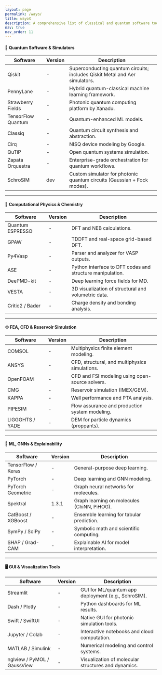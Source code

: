 ```yaml
---
layout: page
permalink: /wayo/
title: wayoX
description: A comprehensive list of classical and quantum software tools I actively use for simulation, modeling, and development — spanning DFT, FEA, photonics, quantum circuits, and fluid dynamics. 
nav: true
nav_order: 11
---
```


#### 🧠 Quantum Software & Simulators

| Software | Version | Description |
|---|---|---|
| Qiskit | - | Superconducting quantum circuits; includes Qiskit Metal and Aer simulators. |
| PennyLane | - | Hybrid quantum-classical machine learning framework. |
| Strawberry Fields | - | Photonic quantum computing platform by Xanadu. |
| TensorFlow Quantum | - | Quantum-enhanced ML models. |
| Classiq | - | Quantum circuit synthesis and abstraction. |
| Cirq | - | NISQ device modeling by Google. |
| QuTiP | - | Open quantum systems simulation. |
| Zapata Orquestra | - | Enterprise-grade orchestration for quantum workflows. |
| SchroSIM | dev | Custom simulator for photonic quantum circuits (Gaussian + Fock modes). |

---

#### 🧪 Computational Physics & Chemistry

| Software | Version | Description |
|---|---|---|
| Quantum ESPRESSO | - | DFT and NEB calculations. |
| GPAW | - | TDDFT and real-space grid-based DFT. |
| Py4Vasp | - | Parser and analyzer for VASP outputs. |
| ASE | - | Python interface to DFT codes and structure manipulation. |
| DeePMD-kit | - | Deep learning force fields for MD. |
| VESTA | - | 3D visualization of structural and volumetric data. |
| Critic2 / Bader | - | Charge density and bonding analysis. |

---

#### ⚙️ FEA, CFD & Reservoir Simulation

| Software | Version | Description |
|---|---|---|
| COMSOL | - | Multiphysics finite element modeling. |
| ANSYS | - | CFD, structural, and multiphysics simulations. |
| OpenFOAM | - | CFD and FSI modeling using open-source solvers. |
| CMG | - | Reservoir simulation (IMEX/GEM). |
| KAPPA | - | Well performance and PTA analysis. |
| PIPESIM | - | Flow assurance and production system modeling. |
| LIGGGHTS / YADE | - | DEM for particle dynamics (proppants). |

---

#### 🤖 ML, GNNs & Explainability

| Software | Version | Description |
|---|---|---|
| TensorFlow / Keras | - | General-purpose deep learning. |
| PyTorch | - | Deep learning and GNN modeling. |
| PyTorch Geometric | - | Graph neural networks for molecules. |
| Spektral | 1.3.1 | Graph learning on molecules (ChiNN, PiHOG). |
| CatBoost / XGBoost | - | Ensemble learning for tabular prediction. |
| SymPy / SciPy | - | Symbolic math and scientific computing. |
| SHAP / Grad-CAM | - | Explainable AI for model interpretation. |

---

#### 🖥 GUI & Visualization Tools

| Software | Version | Description |
|---|---|---|
| Streamlit | - | GUI for ML/quantum app deployment (e.g., SchroSIM). |
| Dash / Plotly | - | Python dashboards for ML results. |
| Swift / SwiftUI | - | Native GUI for photonic simulation tools. |
| Jupyter / Colab | - | Interactive notebooks and cloud computation. |
| MATLAB / Simulink | - | Numerical modeling and control systems. |
| nglview / PyMOL / GaussView | - | Visualization of molecular structures and dynamics. |
